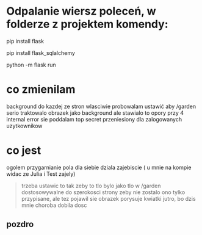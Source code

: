 # Odpalanie wiersz poleceń, w folderze z projektem komendy:

pip install flask

pip install flask_sqlalchemy

python -m flask run

# co zmienilam
background do kazdej ze stron wlasciwie
probowalam ustawić aby /garden serio traktowalo obrazek jako background ale stawialo to opory
przy 4 internal error sie poddalam
top secret przeniesiony dla zalogowanych uzytkownikow

# co jest
ogolem przygarnianie pola dla siebie dziala zajebiscie ( u mnie na kompie widac ze Julia i Test zajely)
> trzeba ustawic to tak zeby to tlo bylo jako tlo w /garden dostosowywalne do szerokosci strony
> zeby nie zostalo ono tylko przypisane, ale tez pojawil sie obrazek
> porysuje kwiatki jutro, bo dzis mnie choroba dobila dosc
## pozdro
